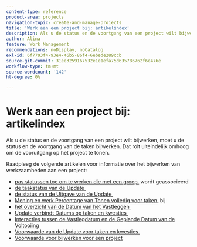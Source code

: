 ```yaml
---
content-type: reference
product-area: projects
navigation-topic: create-and-manage-projects
title: 'Werk aan een project bij: artikelindex'
description: Als u de status en de voortgang van een project wilt bijwerken, moet u de status en de voortgang van de taken bijwerken. Dat rolt uiteindelijk omhoog om de vooruitgang op het project te tonen.
author: Alina
feature: Work Management
recommendations: noDisplay, noCatalog
exl-id: 6f7793f4-93e4-46b5-86f4-6ebede289ccb
source-git-commit: 31ee3259167532e1e1efa75d635786762f6e476e
workflow-type: tm+mt
source-wordcount: '142'
ht-degree: 0%

---
```


# Werk aan een project bij: artikelindex

<!--Audited: 01/2024-->

Als u de status en de voortgang van een project wilt bijwerken, moet u de status en de voortgang van de taken bijwerken. Dat rolt uiteindelijk omhoog om de vooruitgang op het project te tonen.

Raadpleeg de volgende artikelen voor informatie over het bijwerken van werkzaamheden aan een project:

* [&#x200B; pas statussen toe om te werken die met een groep &#x200B;](../../../manage-work/projects/updating-work-in-a-project/apply-custom-status-work-assigned-to-group.md) wordt geassocieerd
* [&#x200B; de taakstatus van de Update &#x200B;](../../../manage-work/projects/updating-work-in-a-project/update-task-status.md)
* [&#x200B; de status van de Uitgave van de Update &#x200B;](../../../manage-work/projects/updating-work-in-a-project/update-issue-status.md)
* [&#x200B; Mening en werk Percentage van Tonen volledig voor taken &#x200B;](../../../manage-work/projects/updating-work-in-a-project/view-update-percent-complete-for-tasks.md) bij
* [&#x200B; het overzicht van de Datum van het Vastleggen &#x200B;](../../../manage-work/projects/updating-work-in-a-project/overview-of-commit-dates.md)
* [&#x200B; Update verbindt Datums op taken en kwesties &#x200B;](../../../manage-work/projects/updating-work-in-a-project/update-commit-date-on-tasks-and-issues.md)
* [&#x200B; Interacties tussen de Vastlegdatum en de Geplande Datum van de Voltooiing &#x200B;](../../../manage-work/projects/updating-work-in-a-project/interactions-between-commit-and-planned-completion-dates.md)
* [&#x200B; Voorwaarde van de Update voor taken en kwesties &#x200B;](../../../manage-work/projects/updating-work-in-a-project/update-condition-for-tasks-and-issues.md)
* [Voorwaarde voor bijwerken voor een project](../../../manage-work/projects/updating-work-in-a-project/update-condition-on-project.md)
